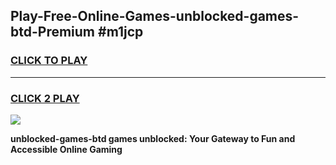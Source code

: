 
## Play-Free-Online-Games-unblocked-games-btd-Premium #m1jcp
<h3>
<a href="https://premium.freeplayer.one?title=unblocked-games-btd&ref=8M">CLICK TO PLAY</a></h3>
<hr>

<h3>
<a href="https://premium.freeplayer.one?title=unblocked-games-btd&ref=8M">CLICK 2 PLAY</a>
  
</h3>

<a href="https://premium.freeplayer.one?title=unblocked-games-btd&ref=8M"><img src="https://clearcache.store/games.png"></a>


**unblocked-games-btd games unblocked: Your Gateway to Fun and Accessible Online Gaming**
